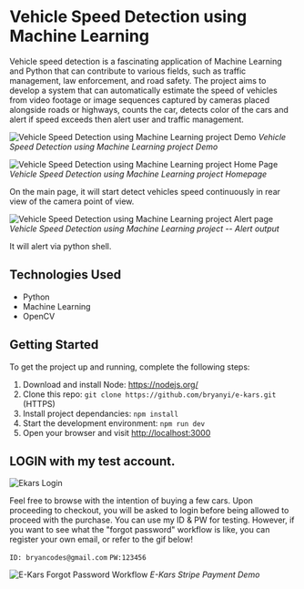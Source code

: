 # **Vehicle Speed Detection using Machine Learning**

Vehicle speed detection is a fascinating application of Machine Learning and Python that can contribute to various fields, such as traffic management, law enforcement, and road safety. The project aims to develop a system that can automatically estimate the speed of vehicles from video footage or image sequences captured by cameras placed alongside roads or highways, counts the car, detects color of the cars and alert if speed exceeds then alert user and traffic management.

![Vehicle Speed Detection using Machine Learning project Demo](images/ekars_gif_1.gif)
_Vehicle Speed Detection using Machine Learning project Demo_

![Vehicle Speed Detection using Machine Learning project Home Page](images/ekars_homepage.gif)
_Vehicle Speed Detection using Machine Learning project Homepage_

On the main page, it will start detect vehicles speed continuously in rear view of the camera point of view.

![Vehicle Speed Detection using Machine Learning project Alert page](images/ekars_productsPage.gif)
_Vehicle Speed Detection using Machine Learning project -- Alert output_

It will alert via python shell.

## Technologies Used

* Python
* Machine Learning
* OpenCV

## Getting Started

To get the project up and running, complete the following steps:

1. Download and install Node: <https://nodejs.org/>
2. Clone this repo: `git clone https://github.com/bryanyi/e-kars.git` (HTTPS)
3. Install project dependancies: `npm install`
4. Start the development environment: `npm run dev`
5. Open your browser and visit <http://localhost:3000>

## LOGIN with my test account.

![Ekars Login](images/ekars_login.png)

Feel free to browse with the intention of buying a few cars. Upon proceeding to checkout, you will be asked to login before being allowed to proceed with the purchase.
You can use my ID & PW for testing. However, if you want to see what the "forgot password" workflow is like, you can register your own email, or refer to the gif below!

`ID: bryancodes@gmail.com`
`PW:123456`

![E-Kars Forgot Password Workflow](images/ekars_forgotpassword.gif)
_E-Kars Stripe Payment Demo_

